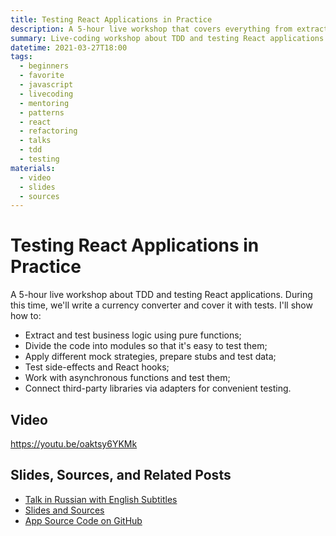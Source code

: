 ```yaml
---
title: Testing React Applications in Practice
description: A 5-hour live workshop that covers everything from extracting business logic to testing async functions and adapters for third-party libraries.
summary: Live-coding workshop about TDD and testing React applications.
datetime: 2021-03-27T18:00
tags:
  - beginners
  - favorite
  - javascript
  - livecoding
  - mentoring
  - patterns
  - react
  - refactoring
  - talks
  - tdd
  - testing
materials:
  - video
  - slides
  - sources
---
```


# Testing React Applications in Practice

A 5-hour live workshop about TDD and testing React applications. During this time, we'll write a currency converter and cover it with tests. I'll show how to:

- Extract and test business logic using pure functions;
- Divide the code into modules so that it's easy to test them;
- Apply different mock strategies, prepare stubs and test data;
- Test side-effects and React hooks;
- Work with asynchronous functions and test them;
- Connect third-party libraries via adapters for convenient testing.

## Video

<YouTube caption="Talk on YouTube (English subtitles)" src="https://www.youtube.com/embed/oaktsy6YKMk">https://youtu.be/oaktsy6YKMk</YouTube>

## Slides, Sources, and Related Posts

- [Talk in Russian with English Subtitles](https://youtu.be/oaktsy6YKMk)
- [Slides and Sources](https://bespoyasov.me/slides/testing-workshop/)
- [App Source Code on GitHub](https://github.com/bespoyasov/testing-workshop)
